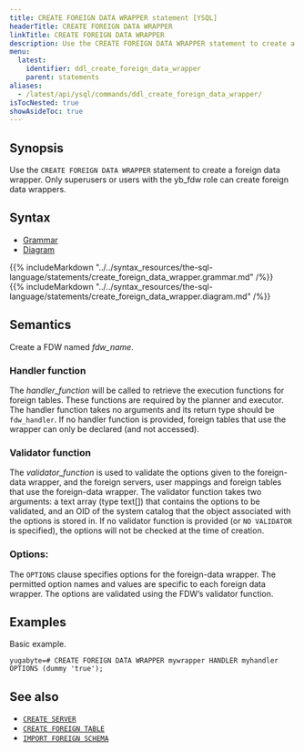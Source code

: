 ```yaml
---
title: CREATE FOREIGN DATA WRAPPER statement [YSQL]
headerTitle: CREATE FOREIGN DATA WRAPPER
linkTitle: CREATE FOREIGN DATA WRAPPER
description: Use the CREATE FOREIGN DATA WRAPPER statement to create a foreign-data wrapper.
menu:
  latest:
    identifier: ddl_create_foreign_data_wrapper
    parent: statements
aliases:
  - /latest/api/ysql/commands/ddl_create_foreign_data_wrapper/
isTocNested: true
showAsideToc: true
---
```


## Synopsis

Use the `CREATE FOREIGN DATA WRAPPER` statement to create a foreign data wrapper. 
Only superusers or users with the yb_fdw role can create foreign data wrappers.


## Syntax

<ul class="nav nav-tabs nav-tabs-yb">
  <li >
    <a href="#grammar" class="nav-link active" id="grammar-tab" data-toggle="tab" role="tab" aria-controls="grammar" aria-selected="true">
      <i class="fas fa-file-alt" aria-hidden="true"></i>
      Grammar
    </a>
  </li>
  <li>
    <a href="#diagram" class="nav-link" id="diagram-tab" data-toggle="tab" role="tab" aria-controls="diagram" aria-selected="false">
      <i class="fas fa-project-diagram" aria-hidden="true"></i>
      Diagram
    </a>
  </li>
</ul>

<div class="tab-content">
  <div id="grammar" class="tab-pane fade show active" role="tabpanel" aria-labelledby="grammar-tab">
    {{% includeMarkdown "../../syntax_resources/the-sql-language/statements/create_foreign_data_wrapper.grammar.md" /%}}
  </div>
  <div id="diagram" class="tab-pane fade" role="tabpanel" aria-labelledby="diagram-tab">
    {{% includeMarkdown "../../syntax_resources/the-sql-language/statements/create_foreign_data_wrapper.diagram.md" /%}}
  </div>
</div>

## Semantics

Create a FDW named *fdw_name*.

### Handler function
The *handler_function* will be called to retrieve the execution functions for foreign tables. These functions are required by the planner and executor. 
The handler function takes no arguments and its return type should be `fdw_handler`.
If no handler function is provided, foreign tables that use the wrapper can only be declared (and not accessed). 

### Validator function

The *validator_function* is used to validate the options given to the foreign-data wrapper, and the foreign servers, user mappings and foreign tables that use the foreign-data wrapper. 
The validator function takes two arguments: a text array (type text[]) that contains the options to be validated, and an OID of the system catalog that the object associated with the options is stored in. 
If no validator function is provided (or `NO VALIDATOR` is specified), the options will not be checked at the time of creation. 

### Options:
The `OPTIONS` clause specifies options for the foreign-data wrapper. The permitted option names and values are specific to each foreign data wrapper. The options are validated using the FDW’s validator function. 

## Examples

Basic example.

```plpgsql
yugabyte=# CREATE FOREIGN DATA WRAPPER mywrapper HANDLER myhandler OPTIONS (dummy 'true');
```

## See also

- [`CREATE SERVER`](../ddl_create_server)
- [`CREATE FOREIGN TABLE`](../ddl_create_foreign_table)
- [`IMPORT FOREIGN SCHEMA`](../ddl_import_foreign_schema)
